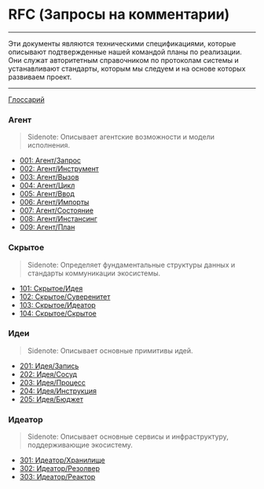 # RFC (Запросы на комментарии)

---

Эти документы являются техническими спецификациями, которые описывают подтвержденные нашей командой планы по реализации. Они служат авторитетным справочником по протоколам системы и устанавливают стандарты, которым мы следуем и на основе которых развиваем проект.

---

[Глоссарий](./000_glossary.md)

### Агент

> Sidenote: Описывает агентские возможности и модели исполнения.

- [001: Агент/Запрос](./001_agent_request.md)
- [002: Агент/Инструмент](./002_agent_tool.md)
- [003: Агент/Вызов](./003_agent_call.md)
- [004: Агент/Цикл](./004_agent_loop.md)
- [005: Агент/Ввод](./005_agent_input.md)
- [006: Агент/Импорты](./006_agent_imports.md)
- [007: Агент/Состояние](./007_agent_state.md)
- [008: Агент/Инстансинг](./008_agent_instancing.md)
- [009: Агент/План](./009_agent_plan.md)

### Скрытое

> Sidenote: Определяет фундаментальные структуры данных и стандарты коммуникации экосистемы.

- [101: Скрытое/Идея](./101_concept_idea.md)
- [102: Скрытое/Суверенитет](./102_concept_sovereignty.md)
- [103: Скрытое/Идеатор](./103_concept_ideator.md)
- [104: Скрытое/Скрытое](./104_concept_latent.md)

### Идеи

> Sidenote: Описывает основные примитивы идей.

- [201: Идея/Запись](./201_idea_record.md)
- [202: Идея/Сосуд](./202_idea_vessel.md)
- [203: Идея/Процесс](./203_idea_process.md)
- [204: Идея/Инструкция](./204_idea_instruction.md)
- [205: Идея/Бюджет](./205_idea_budget.md)

### Идеатор

> Sidenote: Описывает основные сервисы и инфраструктуру, поддерживающие экосистему.

- [301: Идеатор/Хранилище](./301_ideator_storage.md)
- [302: Идеатор/Резолвер](./302_ideator_resolver.md)
- [303: Идеатор/Реактор](./303_ideator_reactor.md)
